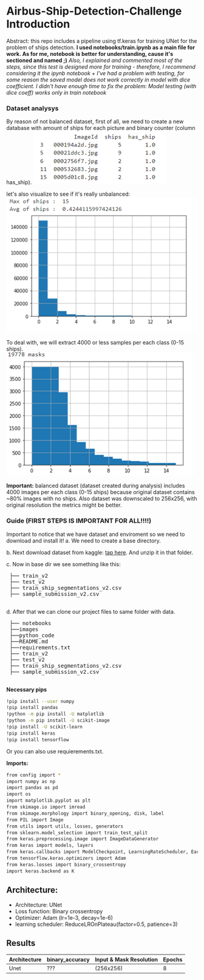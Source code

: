 # Airbus-Ship-Detection-Challenge Introduction

Abstract: this repo includes a pipeline using tf.keras for training UNet for the problem of ships detection.
**I used notebooks/train.ipynb as a main file for work. As for me, notebook is better for understanding, cause it's sectioned and named ;)**
*Also, I explained and commented most of the steps, since this test is designed more for training - therefore, I recommend considering it the ipynb notebook*
*+ I've had a problem with testing, for some reason the saved model does not work correctly in model with dice coefficient. I didn't have enough time to fix the problem: Model testing (with dice coeff) works only in train notebook*


### Dataset analysys 

By reason of not balanced dataset, first of all, we need to create a new database with amount of ships for each picture and binary counter (column has_ship).
![alt text](images/processed__database.PNG)

 let's also visualize to see if it's really unbalanced:
 ![alt text](images/visualization_unbalanced.PNG)
 
 To deal with, we will extract 4000 or less samples per each class (0-15 ships).
![alt text](images/balanced_data.PNG)

**Important:** balanced dataset (dataset created during analysis) includes 4000 images per each class (0-15 ships) because original dataset contains ~80% images with no ships. Also dataset was downscaled to 256x256, with original resolution the metrics might be better.

### Guide (FIRST STEPS IS IMPORTANT FOR ALL!!!!)

Important to notice that we have dataset and enviroment so we need to download and install it!
   a. We need to create a base directory.
 
   b. Next download dataset from kaggle: [tap here](https://www.kaggle.com/competitions/airbus-ship-detection/data). And unzip it in that folder.
 
   c. Now in base dir we see something like this:
 <pre>
 ├── train_v2
 ├── test_v2
 ├── train_ship_segmentations_v2.csv
 ├── sample_submission_v2.csv 
 </pre>
 d. After that we can clone our project files to same folder with data.
 <pre>
 ├── notebooks
 ├──images
 ├──python_code
 ├──README.md
 ├──requirements.txt
 ├── train_v2
 ├── test_v2
 ├── train_ship_segmentations_v2.csv
 ├── sample_submission_v2.csv 
 </pre>
     
**Necessary pips** 

```sh
!pip install --user numpy
!pip install pandas
!python -m pip install -U matplotlib
!python -m pip install -U scikit-image
!pip install -U scikit-learn
!pip install keras
!pip install tensorflow
```
Or you can also use requierements.txt.

**Imports:**
```sh
from config import *
import numpy as np
import pandas as pd
import os
import matplotlib.pyplot as plt
from skimage.io import imread
from skimage.morphology import binary_opening, disk, label
from PIL import Image
from utils import utils, losses, generators
from sklearn.model_selection import train_test_split
from keras.preprocessing.image import ImageDataGenerator
from keras import models, layers
from keras.callbacks import ModelCheckpoint, LearningRateScheduler, EarlyStopping, ReduceLROnPlateau
from tensorflow.keras.optimizers import Adam
from keras.losses import binary_crossentropy
import keras.backend as K
```

## Architecture:

 - Architecture: UNet
 - Loss function: Binary crossentropy
 - Optimizer: Adam (lr=1e-3, decay=1e-6)
 - learning scheduler: ReduceLROnPlateau(factor=0.5, patience=3)
 


## Results
| Architecture | binary_accuracy | Input & Mask Resolution | Epochs |
| ------ | ------ | ------ | ------ |
| Unet | ??? | (256x256)  | 8 |
 

